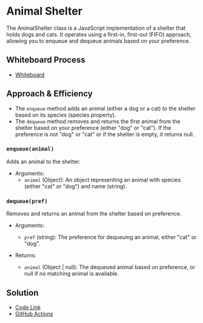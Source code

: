 # Animal Shelter

The AnimalShelter class is a JavaScript implementation of a shelter that holds dogs and cats. It operates using a first-in, first-out (FIFO) approach, allowing you to enqueue and dequeue animals based on your preference.

## Whiteboard Process

- [Whiteboard](./IMG_0027.jpg)

## Approach & Efficiency

- The `enqueue` method adds an animal (either a dog or a cat) to the shelter based on its species (species property).
- The `dequeue` method removes and returns the first animal from the shelter based on your preference (either "dog" or "cat"). If the preference is not "dog" or "cat" or if the shelter is empty, it returns null.

### `enqueue(animal)`

Adds an animal to the shelter.

- Arguments:
  - `animal` (Object): An object representing an animal with species (either "cat" or "dog") and name (string).

### `dequeue(pref)`

Removes and returns an animal from the shelter based on preference.

- Arguments:
  - `pref` (string): The preference for dequeuing an animal, either "cat" or "dog".

- Returns:
  - `animal` (Object | null): The dequeued animal based on preference, or null if no matching animal is available.

## Solution

- [Code Link](../stack-queue-animal-shelter/index.js)
- [GitHub Actions](https://github.com/KatKho/data-structures-and-algorithms/actions)
